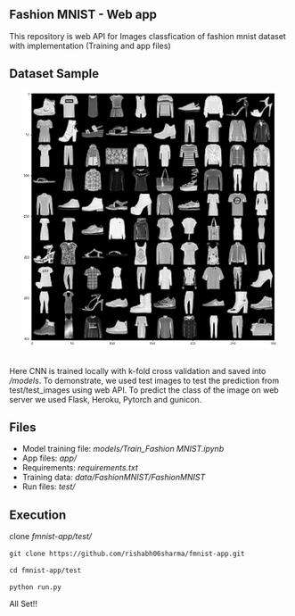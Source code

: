 ## Fashion MNIST - Web app
This repository is web API for Images classfication of fashion mnist dataset with implementation (Training and app files)<br /> 

## Dataset Sample
<p align="center">
  <img width="460" height="460" src="doc/dataset.png">
</p>
<br />
Here CNN is trained locally with k-fold cross validation and saved into <em>/models</em>. To demonstrate, we used test images to test the prediction from test/test_images using web API. To predict the class of the image on web server we used Flask, Heroku, Pytorch and gunicon.<br />


## Files
* Model training file: <em>models/Train_Fashion MNIST.ipynb</em>
* App files: <em>app/</em>
* Requirements: <em>requirements.txt</em>
* Training data: <em>data/FashionMNIST/FashionMNIST</em>
* Run files: <em>test/</em>

## Execution
clone <em>fmnist-app/test/</em>
```console
git clone https://github.com/rishabh06sharma/fmnist-app.git
```


```console
cd fmnist-app/test
```
```console
python run.py
```

All Set!!

